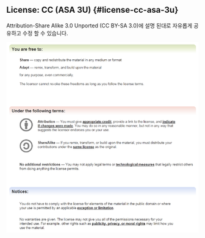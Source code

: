 ## License: CC (ASA 3U) {#license-cc-asa-3u}

Attribution-Share Alike 3.0 Unported (CC BY-SA 3.0)에 설명 된대로 자유롭게 공유하고 수정 할 수 있습니다.

![](../assets/ccasa3u.png)